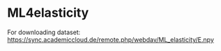 # ML4elasticity

For downloading dataset:
https://sync.academiccloud.de/remote.php/webdav/ML_elasticity/E.npy
